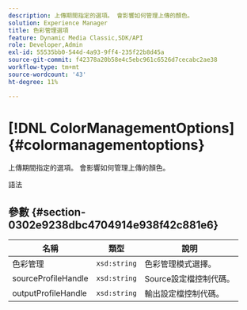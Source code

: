 ```yaml
---
description: 上傳期間指定的選項。 會影響如何管理上傳的顏色。
solution: Experience Manager
title: 色彩管理選項
feature: Dynamic Media Classic,SDK/API
role: Developer,Admin
exl-id: 55535bb0-544d-4a93-9ff4-235f22b8d45a
source-git-commit: f42378a20b58e4c5ebc961c6526d7cecabc2ae38
workflow-type: tm+mt
source-wordcount: '43'
ht-degree: 11%

---
```


# [!DNL ColorManagementOptions]{#colormanagementoptions}

上傳期間指定的選項。 會影響如何管理上傳的顏色。

語法

## 參數 {#section-0302e9238dbc4704914e938f42c881e6}

| 名稱 | 類型 | 說明 |
|---|---|---|
| 色彩管理 | `xsd:string` | 色彩管理模式選擇。 |
| sourceProfileHandle | `xsd:string` | Source設定檔控制代碼。 |
| outputProfileHandle | `xsd:string` | 輸出設定檔控制代碼。 |
